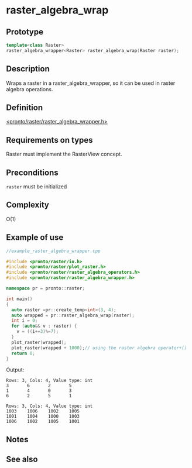 # raster_algebra_wrap
## Prototype
```cpp
template<class Raster>
raster_algebra_wrapper<Raster> raster_algebra_wrap(Raster raster);
```
## Description
Wraps a raster in a raster_algebra_wrapper, so it can be used in raster algebra operations. 

## Definition
[<pronto/raster/raster_algebra_wrapper.h>](./../../include/pronto/raster/raster_algebra_wrapper.h)

## Requirements on types
Raster must implement the RasterView concept.

## Preconditions
`raster` must be initialized

## Complexity
O(1)

## Example of use
```cpp
//example_raster_algebra_wrapper.cpp

#include <pronto/raster/io.h>
#include <pronto/raster/plot_raster.h>
#include <pronto/raster/raster_algebra_operators.h>
#include <pronto/raster/raster_algebra_wrapper.h>

namespace pr = pronto::raster;

int main()
{
  auto raster =pr::create_temp<int>(3, 4);
  auto wrapped = pr::raster_algebra_wrap(raster);
  int i = 0;
  for (auto&& v : raster) {
    v = ((i+=3)%=7);
  }
  plot_raster(wrapped);
  plot_raster(wrapped + 1000);// using the raster algebra operator+()
  return 0;
}
```
Output:
```
Rows: 3, Cols: 4, Value type: int
3       6       2       5
1       4       0       3
6       2       5       1

Rows: 3, Cols: 4, Value type: int
1003    1006    1002    1005
1001    1004    1000    1003
1006    1002    1005    1001
```
## Notes

## See also

